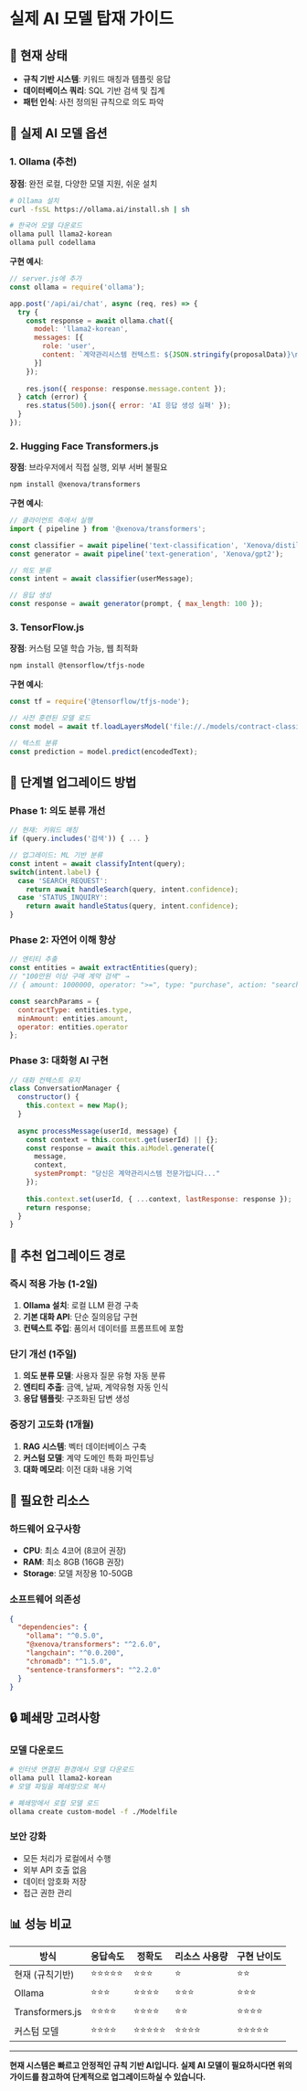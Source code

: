 # 실제 AI 모델 탑재 가이드

## 🎯 현재 상태
- **규칙 기반 시스템**: 키워드 매칭과 템플릿 응답
- **데이터베이스 쿼리**: SQL 기반 검색 및 집계
- **패턴 인식**: 사전 정의된 규칙으로 의도 파악

## 🚀 실제 AI 모델 옵션

### 1. Ollama (추천)
**장점**: 완전 로컬, 다양한 모델 지원, 쉬운 설치
```bash
# Ollama 설치
curl -fsSL https://ollama.ai/install.sh | sh

# 한국어 모델 다운로드
ollama pull llama2-korean
ollama pull codellama
```

**구현 예시**:
```javascript
// server.js에 추가
const ollama = require('ollama');

app.post('/api/ai/chat', async (req, res) => {
  try {
    const response = await ollama.chat({
      model: 'llama2-korean',
      messages: [{
        role: 'user',
        content: `계약관리시스템 컨텍스트: ${JSON.stringify(proposalData)}\n\n질문: ${req.body.message}`
      }]
    });
    
    res.json({ response: response.message.content });
  } catch (error) {
    res.status(500).json({ error: 'AI 응답 생성 실패' });
  }
});
```

### 2. Hugging Face Transformers.js
**장점**: 브라우저에서 직접 실행, 외부 서버 불필요
```bash
npm install @xenova/transformers
```

**구현 예시**:
```javascript
// 클라이언트 측에서 실행
import { pipeline } from '@xenova/transformers';

const classifier = await pipeline('text-classification', 'Xenova/distilbert-base-uncased-finetuned-sst-2-english');
const generator = await pipeline('text-generation', 'Xenova/gpt2');

// 의도 분류
const intent = await classifier(userMessage);

// 응답 생성
const response = await generator(prompt, { max_length: 100 });
```

### 3. TensorFlow.js
**장점**: 커스텀 모델 학습 가능, 웹 최적화
```bash
npm install @tensorflow/tfjs-node
```

**구현 예시**:
```javascript
const tf = require('@tensorflow/tfjs-node');

// 사전 훈련된 모델 로드
const model = await tf.loadLayersModel('file://./models/contract-classifier/model.json');

// 텍스트 분류
const prediction = model.predict(encodedText);
```

## 🔧 단계별 업그레이드 방법

### Phase 1: 의도 분류 개선
```javascript
// 현재: 키워드 매칭
if (query.includes('검색')) { ... }

// 업그레이드: ML 기반 분류
const intent = await classifyIntent(query);
switch(intent.label) {
  case 'SEARCH_REQUEST':
    return await handleSearch(query, intent.confidence);
  case 'STATUS_INQUIRY':
    return await handleStatus(query, intent.confidence);
}
```

### Phase 2: 자연어 이해 향상
```javascript
// 엔티티 추출
const entities = await extractEntities(query);
// "100만원 이상 구매 계약 검색" → 
// { amount: 1000000, operator: ">=", type: "purchase", action: "search" }

const searchParams = {
  contractType: entities.type,
  minAmount: entities.amount,
  operator: entities.operator
};
```

### Phase 3: 대화형 AI 구현
```javascript
// 대화 컨텍스트 유지
class ConversationManager {
  constructor() {
    this.context = new Map();
  }
  
  async processMessage(userId, message) {
    const context = this.context.get(userId) || {};
    const response = await this.aiModel.generate({
      message,
      context,
      systemPrompt: "당신은 계약관리시스템 전문가입니다..."
    });
    
    this.context.set(userId, { ...context, lastResponse: response });
    return response;
  }
}
```

## 🎯 추천 업그레이드 경로

### 즉시 적용 가능 (1-2일)
1. **Ollama 설치**: 로컬 LLM 환경 구축
2. **기본 대화 API**: 단순 질의응답 구현
3. **컨텍스트 주입**: 품의서 데이터를 프롬프트에 포함

### 단기 개선 (1주일)
1. **의도 분류 모델**: 사용자 질문 유형 자동 분류
2. **엔티티 추출**: 금액, 날짜, 계약유형 자동 인식
3. **응답 템플릿**: 구조화된 답변 생성

### 중장기 고도화 (1개월)
1. **RAG 시스템**: 벡터 데이터베이스 구축
2. **커스텀 모델**: 계약 도메인 특화 파인튜닝
3. **대화 메모리**: 이전 대화 내용 기억

## 💾 필요한 리소스

### 하드웨어 요구사항
- **CPU**: 최소 4코어 (8코어 권장)
- **RAM**: 최소 8GB (16GB 권장)
- **Storage**: 모델 저장용 10-50GB

### 소프트웨어 의존성
```json
{
  "dependencies": {
    "ollama": "^0.5.0",
    "@xenova/transformers": "^2.6.0",
    "langchain": "^0.0.200",
    "chromadb": "^1.5.0",
    "sentence-transformers": "^2.2.0"
  }
}
```

## 🔒 폐쇄망 고려사항

### 모델 다운로드
```bash
# 인터넷 연결된 환경에서 모델 다운로드
ollama pull llama2-korean
# 모델 파일을 폐쇄망으로 복사

# 폐쇄망에서 로컬 모델 로드
ollama create custom-model -f ./Modelfile
```

### 보안 강화
- 모든 처리가 로컬에서 수행
- 외부 API 호출 없음
- 데이터 암호화 저장
- 접근 권한 관리

## 📊 성능 비교

| 방식 | 응답속도 | 정확도 | 리소스 사용량 | 구현 난이도 |
|------|----------|--------|---------------|-------------|
| 현재 (규칙기반) | ⭐⭐⭐⭐⭐ | ⭐⭐⭐ | ⭐ | ⭐⭐ |
| Ollama | ⭐⭐⭐ | ⭐⭐⭐⭐ | ⭐⭐⭐ | ⭐⭐⭐ |
| Transformers.js | ⭐⭐⭐⭐ | ⭐⭐⭐⭐ | ⭐⭐ | ⭐⭐⭐⭐ |
| 커스텀 모델 | ⭐⭐⭐⭐ | ⭐⭐⭐⭐⭐ | ⭐⭐⭐⭐ | ⭐⭐⭐⭐⭐ |

---

**현재 시스템은 빠르고 안정적인 규칙 기반 AI입니다. 실제 AI 모델이 필요하시다면 위의 가이드를 참고하여 단계적으로 업그레이드하실 수 있습니다.** 